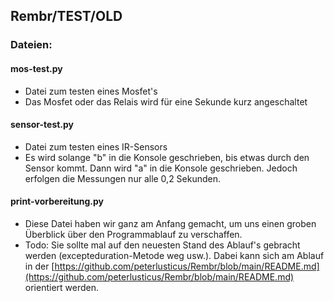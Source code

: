 ## Rembr/TEST/OLD

### Dateien:

#### mos-test.py

*   Datei zum testen eines Mosfet's
*   Das Mosfet oder das Relais wird für eine Sekunde kurz angeschaltet

#### sensor-test.py

*   Datei zum testen eines IR-Sensors
*   Es wird solange "b" in die Konsole geschrieben, bis etwas durch den Sensor kommt. Dann wird "a" in die Konsole geschrieben. Jedoch erfolgen die Messungen nur alle 0,2 Sekunden.

#### print-vorbereitung.py

*   Diese Datei haben wir ganz am Anfang gemacht, um uns einen groben Überblick über den Programmablauf zu verschaffen.
*   Todo: Sie sollte mal auf den neuesten Stand des Ablauf's gebracht werden (excepteduration-Metode weg usw.). Dabei kann sich am Ablauf in der [https://github.com/peterlusticus/Rembr/blob/main/README.md](https://github.com/peterlusticus/Rembr/blob/main/README.md) orientiert werden.
